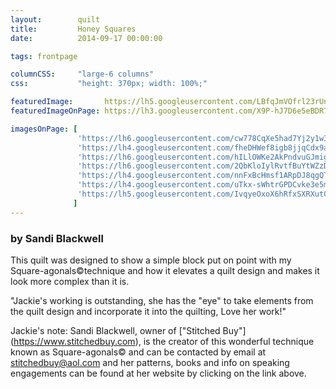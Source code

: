 ```yaml
---
layout:        quilt
title:         Honey Squares
date:          2014-09-17 00:00:00

tags: frontpage

columnCSS:     "large-6 columns"
css:           "height: 370px; width: 100%;"

featuredImage:       https://lh5.googleusercontent.com/LBfqJmVOfrl23rUnGgkCNjRJT0Y-ROOZYoBYe2qwGwI=w470
featuredImageOnPage: https://lh3.googleusercontent.com/X9P-hJ7D6e5eBDR7sO_zxQUtF8Nqu1dE1AkhUJL23Q8=w1000

imagesOnPage: [
               'https://lh6.googleusercontent.com/cw778CqXe5had7Yj2y1w3j4fFS0ER_yzbHAfBHCGaX4=w303',
               'https://lh4.googleusercontent.com/fheDHWef8igb8jjqCdx9aR5yhJ7vKztUKupneZHzRbs=w303',
               'https://lh6.googleusercontent.com/hILlOWKe2AkPndvuGJmigsMbuQFvpFdcXoWYW7X1QDQ=w303',
               'https://lh6.googleusercontent.com/2QbKloIylRvtfBuYtWZzDk8UCYhdZFMha9BmW3TgK4o=w303',
               'https://lh4.googleusercontent.com/nnFxBcHmsf1ARpDJ8qgQTG0_AVKtNPeeZFY687BW2MA=w303',
               'https://lh4.googleusercontent.com/uTkx-sWhtrGPDCvke3e5mft08tkO6F1pHg3le0mFpP0=w303',
               'https://lh5.googleusercontent.com/IvqyeOxoX6hRfxSXRXutCJnD2VN6xXHDYK1qILXVamc=w303'
              ]
---
```


### by Sandi Blackwell

This quilt was designed to show a simple block put on point with my Square-agonals©technique and how it elevates a quilt design and makes it look more complex than it is.

"Jackie's working is outstanding, she has the "eye" to take elements from the quilt design and incorporate it into the quilting, Love her work!" 

 Jackie's note:  Sandi Blackwell, owner of ["Stitched Buy"] (https://www.stitchedbuy.com), is the creator of this wonderful technique known as Square-agonals© and can be contacted by email at stitchedbuy@aol.com and her patterns, books and info on speaking engagements can be found at her website by clicking on the link above.
 

